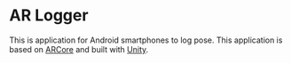 # AR Logger
This is application for Android smartphones to log pose.
This application is based on [ARCore](https://developers.google.com/ar) and built with [Unity](https://unity.com/ja).
